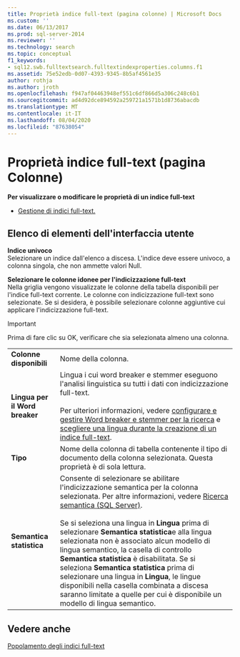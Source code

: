```yaml
---
title: Proprietà indice full-text (pagina colonne) | Microsoft Docs
ms.custom: ''
ms.date: 06/13/2017
ms.prod: sql-server-2014
ms.reviewer: ''
ms.technology: search
ms.topic: conceptual
f1_keywords:
- sql12.swb.fulltextsearch.fulltextindexproperties.columns.f1
ms.assetid: 75e52edb-0d07-4393-9345-8b5af4561e35
author: rothja
ms.author: jroth
ms.openlocfilehash: f947af04463948ef551c6df866d5a306c248c6b1
ms.sourcegitcommit: ad4d92dce894592a259721a1571b1d8736abacdb
ms.translationtype: MT
ms.contentlocale: it-IT
ms.lasthandoff: 08/04/2020
ms.locfileid: "87638054"
---
```

# <a name="full-text-index-properties-columns-page"></a>Proprietà indice full-text (pagina Colonne)
  **Per visualizzare o modificare le proprietà di un indice full-text**  
  
-   [Gestione di indici full-text.](../relational-databases/indexes/indexes.md)  
  
## <a name="ui-element-list"></a>Elenco di elementi dell'interfaccia utente  
 **Indice univoco**  
 Selezionare un indice dall'elenco a discesa. L'indice deve essere univoco, a colonna singola, che non ammette valori Null.  
  
 **Selezionare le colonne idonee per l'indicizzazione full-text**  
 Nella griglia vengono visualizzate le colonne della tabella disponibili per l'indice full-text corrente. Le colonne con indicizzazione full-text sono selezionate. Se si desidera, è possibile selezionare colonne aggiuntive cui applicare l'indicizzazione full-text.  
  
> [!IMPORTANT]  
>  Prima di fare clic su OK, verificare che sia selezionata almeno una colonna.  
  
|||  
|-|-|  
|**Colonne disponibili**|Nome della colonna.|  
|**Lingua per il Word breaker**|Lingua i cui word breaker e stemmer eseguono l'analisi linguistica su tutti i dati con indicizzazione full-text.<br /><br /> Per ulteriori informazioni, vedere [configurare e gestire Word breaker e stemmer per la ricerca](../relational-databases/search/configure-and-manage-word-breakers-and-stemmers-for-search.md) e [scegliere una lingua durante la creazione di un indice full-text](../relational-databases/search/choose-a-language-when-creating-a-full-text-index.md).|  
|**Tipo**|Nome della colonna di tabella contenente il tipo di documento della colonna selezionata. Questa proprietà è di sola lettura.|  
|**Semantica statistica**|Consente di selezionare se abilitare l'indicizzazione semantica per la colonna selezionata. Per altre informazioni, vedere [Ricerca semantica &#40;SQL Server&#41;](../relational-databases/search/semantic-search-sql-server.md).<br /><br /> Se si seleziona una lingua in **Lingua** prima di selezionare **Semantica statistica**e alla lingua selezionata non è associato alcun modello di lingua semantico, la casella di controllo **Semantica statistica** è disabilitata. Se si seleziona **Semantica statistica** prima di selezionare una lingua in **Lingua**, le lingue disponibili nella casella combinata a discesa saranno limitate a quelle per cui è disponibile un modello di lingua semantico.|  
  
## <a name="see-also"></a>Vedere anche  
 [Popolamento degli indici full-text](../relational-databases/search/populate-full-text-indexes.md)  
  
  
